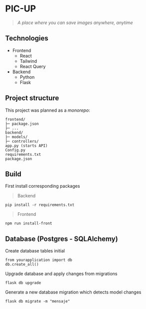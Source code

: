 # PIC-UP

> *A place where you can save images anywhere, anytime*

## Technologies

- Frontend
    - React
    - Tailwind
    - React Query
- Backend
    - Python
    - Flask

## Project structure

This project was planned as a *monorepo*:
```
frontend/
├─ package.json
├─ ...
backend/
├─ models/
├─ controllers/
app.py (starts API)
Config.py
requirements.txt 
package.json
```

## Build

First install corresponding packages

> Backend

```
pip install -r requirements.txt 
```

> Frontend

```
npm run install-front
```

## Database (Postgres - SQLAlchemy)

Create database tables initial 
```
from yourapplication import db
db.create_all()
```

Upgrade database and apply changes from migrations
```
flask db upgrade
```

Generate a new database migration which detects model changes
```
flask db migrate -m "mensaje"
```